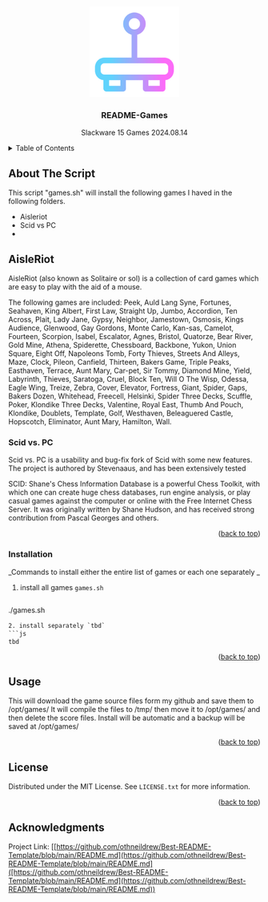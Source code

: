 <!-- README.md Start -->
<a id="readme-top"></a>
<!-- PROJECT LOGO -->
<br />
<div align="center">
  <a href="https://github.com/darkprints/slackware/games">
    <img src="joystick.png" alt="Logo" width="180" height="180">
  </a>
<h3 align="center">README-Games</h3>

  <p align="center">
    Slackware 15 Games 2024.08.14
    <br />
  </p>
</div>
<!-- TABLE OF CONTENTS -->
<details>
  <summary>Table of Contents</summary>
  <ol>
    <li>
      <a href="#about-the-project">About The Project</a>
      <ul>
        <li><a href="#built-with">Built With</a></li>
      </ul>
    </li>
    <li>
      <a href="#getting-started">Getting Started</a>
      <ul>
        <li><a href="#prerequisites">Prerequisites</a></li>
        <li><a href="#installation">Installation</a></li>
      </ul>
    </li>
    <li><a href="#usage">Usage</a></li>
    <li><a href="#roadmap">Roadmap</a></li>
    <li><a href="#contributing">Contributing</a></li>
    <li><a href="#license">License</a></li>
    <li><a href="#contact">Contact</a></li>
    <li><a href="#acknowledgments">Acknowledgments</a></li>
  </ol>
</details>



<!-- ABOUT THE Script -->
## About The Script

This script "games.sh" will install the following games I haved in the following folders.
* Aisleriot
* Scid vs PC
* 



<!-- Game Details-->
## AisleRiot 

AisleRiot (also known as Solitaire or sol) is a collection of card games
which are easy to play with the aid of a mouse. 

The following games are included:
Peek,  Auld Lang Syne, Fortunes, Seahaven, King Albert, First Law,
Straight Up, Jumbo, Accordion, Ten Across, Plait, Lady Jane, Gypsy,
Neighbor, Jamestown, Osmosis, Kings Audience, Glenwood, Gay Gordons,
Monte Carlo, Kan-sas, Camelot, Fourteen, Scorpion, Isabel, Escalator,
Agnes, Bristol, Quatorze, Bear River, Gold Mine, Athena, Spiderette,
Chessboard, Backbone, Yukon, Union Square, Eight Off, Napoleons Tomb,
Forty Thieves, Streets And Alleys, Maze, Clock, Pileon, Canfield,
Thirteen, Bakers Game, Triple Peaks, Easthaven, Terrace, Aunt Mary,
Car-pet, Sir Tommy, Diamond Mine, Yield, Labyrinth, Thieves, Saratoga,
Cruel, Block Ten, Will O The Wisp, Odessa, Eagle Wing, Treize, Zebra,
Cover, Elevator, Fortress, Giant, Spider, Gaps, Bakers Dozen, Whitehead,
Freecell, Helsinki, Spider Three Decks, Scuffle, Poker,
Klondike Three Decks, Valentine, Royal East, Thumb And Pouch, Klondike,
Doublets, Template, Golf, Westhaven, Beleaguered Castle, Hopscotch,
Eliminator, Aunt Mary, Hamilton, Wall.


### Scid vs. PC

Scid vs. PC is a usability and bug-fix fork of Scid with some
new features.  The project is authored by Stevenaaus, and has been
extensively tested

SCID: Shane's Chess Information Database is a powerful Chess Toolkit,
with which one can create huge chess databases, run engine analysis,
or play casual games against the computer or online with the Free
Internet Chess Server. It was originally written by Shane Hudson, and
has received strong contribution from Pascal Georges and others.

<p align="right">(<a href="#readme-top">back to top</a>)</p>



### Installation

_Commands to install either the entire list of games or each one separately _

1. install all games `games.sh`
   ```js
  ./games.sh
   ```
2. install separately `tbd`
   ```js
   tbd
   ```

<p align="right">(<a href="#readme-top">back to top</a>)</p>



<!-- USAGE EXAMPLES -->
## Usage

This will download the game source files form my github and save them to /opt/games/
It will compile the files to /tmp/ then move it to /opt/games/ and then delete the score files.
Install will be automatic and a backup will be saved at /opt/games/

<p align="right">(<a href="#readme-top">back to top</a>)</p>


<!-- LICENSE -->
## License

Distributed under the MIT License. See `LICENSE.txt` for more information.

<p align="right">(<a href="#readme-top">back to top</a>)</p>


<!-- ACKNOWLEDGMENTS -->
## Acknowledgments

Project Link: [[https://github.com/othneildrew/Best-README-Template/blob/main/README.md](https://github.com/othneildrew/Best-README-Template/blob/main/README.md]([https://github.com/othneildrew/Best-README-Template/blob/main/README.md](https://github.com/othneildrew/Best-README-Template/blob/main/README.md))
